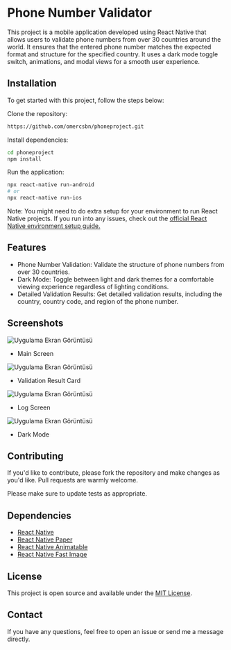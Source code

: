 # Phone Number Validator

This project is a mobile application developed using React Native that allows users to validate phone numbers from over 30 countries around the world. It ensures that the entered phone number matches the expected format and structure for the specified country. It uses a dark mode toggle switch, animations, and modal views for a smooth user experience.

## Installation

To get started with this project, follow the steps below:

Clone the repository:
```bash
https://github.com/omercsbn/phoneproject.git
```
Install dependencies:
```bash
cd phoneproject
npm install
```
Run the application:
```bash
npx react-native run-android
# or
npx react-native run-ios
```

Note: You might need to do extra setup for your environment to run React Native projects. If you run into any issues, check out the [official React Native environment setup guide.](https://reactnative.dev/docs/environment-setup)

## Features

- Phone Number Validation: Validate the structure of phone numbers from over 30 countries.
- Dark Mode: Toggle between light and dark themes for a comfortable viewing experience regardless of lighting conditions.
- Detailed Validation Results: Get detailed validation results, including the country, country code, and region of the phone number.

## Screenshots

![Uygulama Ekran Görüntüsü](https://i.ibb.co/qBTRFbp/resim-2023-05-30-200758307.png)
- Main Screen


![Uygulama Ekran Görüntüsü](https://i.ibb.co/vZKgkMk/resim-2023-05-30-201115512.png)

- Validation Result Card

![Uygulama Ekran Görüntüsü](https://i.ibb.co/SvJTgfC/resim-2023-05-30-201229042.png)
- Log Screen

![Uygulama Ekran Görüntüsü](https://i.ibb.co/B2q60v7/resim-2023-05-30-202452041.png)
- Dark Mode



## Contributing

If you'd like to contribute, please fork the repository and make changes as you'd like. Pull requests are warmly welcome.

Please make sure to update tests as appropriate.

## Dependencies
- [React Native](https://reactnative.dev/docs/getting-started)
- [React Native Paper](https://callstack.github.io/react-native-paper/)
- [React Native Animatable](https://github.com/oblador/react-native-animatable)
- [React Native Fast Image](https://github.com/DylanVann/react-native-fast-image)


## License

This project is open source and available under the [MIT License](https://choosealicense.com/licenses/mit/).


## Contact

If you have any questions, feel free to open an issue or send me a message directly.

